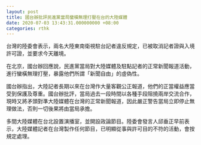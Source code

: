 ```yaml
---
layout: post
title: 國台辦批評民進黨當局蠻橫無理打壓在台的大陸媒體
date: 2020-07-03 13:43:31.000000000 +08:00
categories: rthk
---
```


台灣的陸委會表示，兩名大陸東南衛視駐台記者違反規定，已被取消記者證與入境許可證，並要求今天離境。

在北京，國台辦回應說，民進黨當局對大陸媒體及駐點記者的正常新聞報道活動，進行蠻橫無理打壓，暴露他們所謂「新聞自由」的虛偽性。

國台辦指出，大陸記者長期以來在台灣作大量客觀公正報道，他們的正當權益應當受到保護及尊重。國台辦批評，當局過去一段時間以各種手段阻撓兩岸交流合作，現時又將矛頭對準大陸媒體在台灣的正常新聞報道，因此嚴正警告當局立即停止無理做法，否則一切後果將由當局承擔。

多間大陸媒體在台北設置演播室，並開設政論節目。陸委會發言人邱垂正早前表示，大陸媒體記者在台灣製作任何節目，已明顯從事與許可目的不符的活動，會按規定處理。
